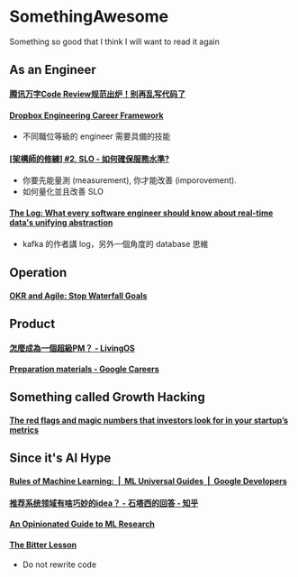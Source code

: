 # SomethingAwesome
Something so good that I think I will want to read it again

## As an Engineer
#### [腾讯万字Code Review规范出炉！别再乱写代码了](https://mp.weixin.qq.com/s/gENH3_KjLCNmrcPWpRkIlw?fbclid=IwAR1Cs6FxM19NOXQvuXLQ_4QcApn6ZWbfS0otrBRt8eFTwdmioi9OoGYxAM0)
#### [Dropbox Engineering Career Framework](https://dropbox.github.io/dbx-career-framework/overview.html)
  - 不同職位等級的 engineer 需要具備的技能
#### [[架構師的修練] #2, SLO - 如何確保服務水準?](https://columns.chicken-house.net/2021/06/04/slo/)
  - 你要先能量測 (measurement), 你才能改善 (imporovement).
  - 如何量化並且改善 SLO
#### [The Log: What every software engineer should know about real-time data's unifying abstraction](https://engineering.linkedin.com/distributed-systems/log-what-every-software-engineer-should-know-about-real-time-datas-unifying)
  - kafka 的作者講 log，另外一個角度的 database 思維

## Operation
#### [OKR and Agile: Stop Waterfall Goals](https://felipecastro.com/en/okr/okr_and-agile/)

## Product 
#### [怎麼成為一個超級PM？ - LivingOS](https://www.livingos.org/blog/super-pm/)
#### [Preparation materials - Google Careers](https://careers.google.com/stories/apm-preparation-materials/)

## Something called Growth Hacking
#### [The red flags and magic numbers that investors look for in your startup’s metrics](https://andrewchen.com/investor-metrics-deck/)

## Since it's AI Hype
#### [Rules of Machine Learning:  |  ML Universal Guides  |  Google Developers](https://developers.google.com/machine-learning/guides/rules-of-ml)
#### [推荐系统领域有啥巧妙的idea？ - 石塔西的回答 - 知乎](https://www.zhihu.com/question/362190044/answer/1670206355)
#### [An Opinionated Guide to ML Research](http://joschu.net/blog/opinionated-guide-ml-research.html)
#### [The Bitter Lesson](http://www.incompleteideas.net/IncIdeas/BitterLesson.html?utm_campaign=NLP%20News&utm_medium=email&utm_source=Revue%20newsletter)
  - Do not rewrite code 
